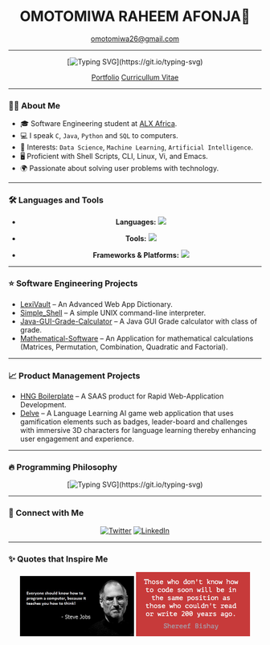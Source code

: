 <div align="center">

# OMOTOMIWA RAHEEM AFONJA👋 

<omotomiwa26@gmail.com>

----

[![Typing SVG](https://readme-typing-svg.herokuapp.com?lines=Software+Engineer+|+Product+Manager;Technical+Mentor+|+Database+Manager;AI+Explorer+|+Researcher.;)](https://git.io/typing-svg)

[Portfolio](https://omotomiwa26.wixsite.com/afonja-omotomiwa)
[Curricullum Vitae](https://drive.google.com/file/d/1EHQOxkATv9m83oeqYgQpuMpgWOV-2e0Q/view?usp=sharing)

---

</div>

### :man_technologist: About Me

- 🎓 Software Engineering student at [ALX Africa](https://www.alxafrica.com).
- 💻 I speak `C`, `Java`, `Python` and `SQL` to computers.
- 🤖 Interests: `Data Science`, `Machine Learning`, `Artificial Intelligence`.
- 🖥️ Proficient with Shell Scripts, CLI, Linux, Vi, and Emacs.
- 🌍 Passionate about solving user problems with technology.

---

### :hammer_and_wrench: Languages and Tools
<div align="center">
  
- **Languages:**
  <img src="https://skillicons.dev/icons?i=java,python,c,js,html,css" />
  
- **Tools:**
  <img src="https://skillicons.dev/icons?i=git,github,vscode,linux,ubuntu,bash,emacs,vim" />

- **Frameworks & Platforms:**
  <img src="https://skillicons.dev/icons?i=flask,mysql,postgres,azure,nginx" />


</div>

---

### :star: Software Engineering Projects
- [LexiVault](https://github.com/omotomiwa26/Lexi_Vault) – An Advanced Web App Dictionary.
- [Simple_Shell](https://github.com/omotomiwa26/simple_shell) – A simple UNIX command-line interpreter.
- [Java-GUI-Grade-Calculator](https://github.com/omotomiwa26/Java-GUI-Grade-Calculator-) – A Java GUI Grade calculator with class of grade.
- [Mathematical-Software](https://github.com/omotomiwa26/Mathematical-software) – An Application for mathematical calculations (Matrices, Permutation, Combination, Quadratic and Factorial).

---

### :chart_with_upwards_trend: Product Management Projects

- [HNG Boilerplate](https://bulldozer-php.teams.hng.tech/) – A SAAS product for Rapid Web-Application Development.
- [Delve](https://delve.fun/) – A Language Learning AI game web application that uses gamification elements such as badges, leader-board and challenges with immersive 3D characters for language learning thereby enhancing user engagement and experience.

---

### :fire: Programming Philosophy
<div align="center">
  
[![Typing SVG](https://readme-typing-svg.herokuapp.com/?lines=There+are+only+1+0+types+of+people+;those+who+understands+binary;and+those+who+don't.)](https://git.io/typing-svg)

</div>

---

### :handshake: Connect with Me
<div align="center">

<a href="https://twitter.com/i_am_omotomiwa" target="_blank"><img alt="Twitter" src="https://img.shields.io/badge/twitter-%231DA1F2.svg?&style=for-the-badge&logo=twitter&logoColor=white" /></a>
<a href="https://www.linkedin.com/in/afonja-omotomiwa-6b80b61b2/" target="_blank"><img alt="LinkedIn" src="https://img.shields.io/badge/linkedin-%230077B5.svg?&style=for-the-badge&logo=linkedin&logoColor=white" /></a>


</div>

---

### :sparkles: Quotes that Inspire Me
<div align="center">
  
<img src="https://github.com/omotomiwa26/omotomiwa26/blob/main/143476-steve-jobs-computer-programming-quote.jpg" width="45%" />
<img src="https://github.com/omotomiwa26/omotomiwa26/blob/main/those-who-dont-know-how-to-code-soon-will-be.png" width="45%" />

</div>
